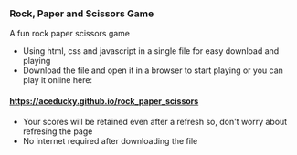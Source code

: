 ### Rock, Paper and Scissors Game

A fun rock paper scissors game

- Using html, css and javascript in a single file for easy download and playing
- Download the file and open it in a browser to start playing or you can play it online here:
 #### https://aceducky.github.io/rock_paper_scissors

- Your scores will be retained even after a refresh so, don't worry about refresing the page
- No internet required after downloading the file
